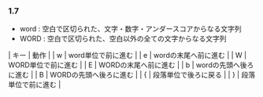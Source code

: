 ### 1.7
- word : 空白で区切られた、文字・数字・アンダースコアからなる文字列
- WORD : 空白で区切られた、空白以外の全ての文字からなる文字列

| キー | 動作 |
| w | word単位で前に進む |
| e | wordの末尾へ前に進む |
| W | WORD単位で前に進む |
| E | WORDの末尾へ前に進む |
| b | wordの先頭へ後ろに進む |
| B | WORDの先頭へ後ろに進む |
| { | 段落単位で後ろに戻る |
| } | 段落単位で前に進む |
